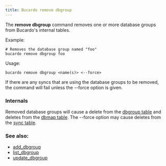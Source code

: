 ```yaml
---
title: Bucardo remove dbgroup
---
```


The **remove dbgroup** command removes one or more database groups from Bucardo's internal tables.

Example:

    # Removes the database group named "foo"
    bucardo remove dbgroup foo


Usage:

    bucardo remove dbgroup <name(s)> <--force>

If there are any syncs that are using the database groups to be removed, the command will fail unless the --force option is given.

### Internals

Removed database groups will cause a delete from the [dbgroup table](/Bucardo/schema/dbgroup)
and deletes from the [dbmap table](/Bucardo/schema/dbmap).  The --force option
may cause deletes from the [sync table](/Bucardo/schema/sync).

### See also:

-   [add_dbgroup](/Bucardo/cli/add_dbgroup)
-   [list_dbgroup](/Bucardo/cli/list_dbgroup)
-   [update_dbgroup](/Bucardo/cli/update_dbgroup)
